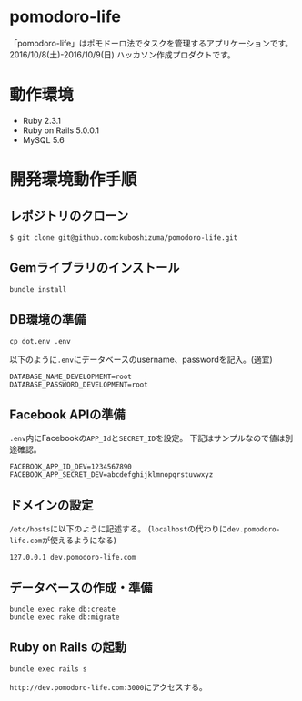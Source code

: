 # pomodoro-life

「pomodoro-life」はポモドーロ法でタスクを管理するアプリケーションです。
2016/10/8(土)-2016/10/9(日) ハッカソン作成プロダクトです。

# 動作環境

- Ruby 2.3.1
- Ruby on Rails 5.0.0.1
- MySQL 5.6

# 開発環境動作手順

## レポジトリのクローン

```
$ git clone git@github.com:kuboshizuma/pomodoro-life.git
```

## Gemライブラリのインストール

```
bundle install
```

## DB環境の準備

```
cp dot.env .env
```

以下のように`.env`にデータベースのusername、passwordを記入。(適宜)

```
DATABASE_NAME_DEVELOPMENT=root
DATABASE_PASSWORD_DEVELOPMENT=root
```

## Facebook APIの準備

`.env`内にFacebookの`APP_Id`と`SECRET_ID`を設定。
下記はサンプルなので値は別途確認。

```
FACEBOOK_APP_ID_DEV=1234567890
FACEBOOK_APP_SECRET_DEV=abcdefghijklmnopqrstuvwxyz
```

## ドメインの設定

`/etc/hosts`に以下のように記述する。
(`localhost`の代わりに`dev.pomodoro-life.com`が使えるようになる)

```
127.0.0.1 dev.pomodoro-life.com
```

## データベースの作成・準備

```
bundle exec rake db:create
bundle exec rake db:migrate
```

## Ruby on Rails の起動

```
bundle exec rails s
```

`http://dev.pomodoro-life.com:3000`にアクセスする。
